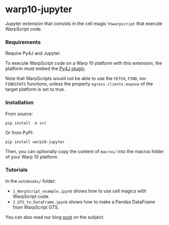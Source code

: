 # warp10-jupyter #

Jupyter extension that consists in the cell magic `%%warpscript` that execute WarpScript code.

### Requirements ###

Require Py4J and Jupyter.

To execute WarpScript code on a Warp 10 platform with this extension, the platform must embed the [Py4J plugin](https://gitlab.com/senx/warp10-plugin-py4j).

Note that WarpScripts would not be able to use the `FETCH`, `FIND`, nor `FINDSTATS` functions, unless the property `egress.clients.expose` of the target platform is set to true.

### Installation ###

From source:

```
pip install -e src
```

Or from PyPI:

```
pip install warp10-jupyter
```

Then, you can optionally copy the content of `macros/` into the macros folder of your Warp 10 platform.

### Tutorials ###

In the `notebooks/` folder:
* `1_WarpScript_example.ipynb` shows how to use cell magics with WarpScript code.
* `2_GTS_to_DataFrame.ipynb` shows how to make a Pandas DataFrame from WarpScript GTS.

You can also read our blog [post](https://blog.senx.io/warpscript-in-jupyter-notebooks/) on the subject.
